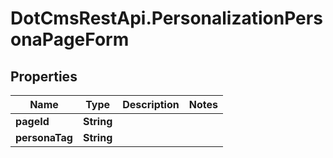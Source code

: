 # DotCmsRestApi.PersonalizationPersonaPageForm

## Properties

Name | Type | Description | Notes
------------ | ------------- | ------------- | -------------
**pageId** | **String** |  | 
**personaTag** | **String** |  | 


